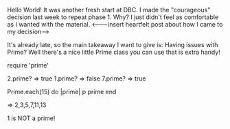 Hello World! It was another fresh start at DBC. I made the "courageous" decision last week to repeat phase 1. Why? I just didn't feel as comfortable as I wanted with the material. <---insert heartfelt post about how I came to my decision-->

It's already late, so the main takeaway I want to give is:
Having issues with Prime? Well there's a nice little Prime class you can use that is extra handy!

require 'prime'

2.prime?
=> true
1.prime?
=> false
7.prime?
=> true

Prime.each(15) do |prime|
  p prime
end

=> 2,3,5,7,11,13

1 is NOT a prime!